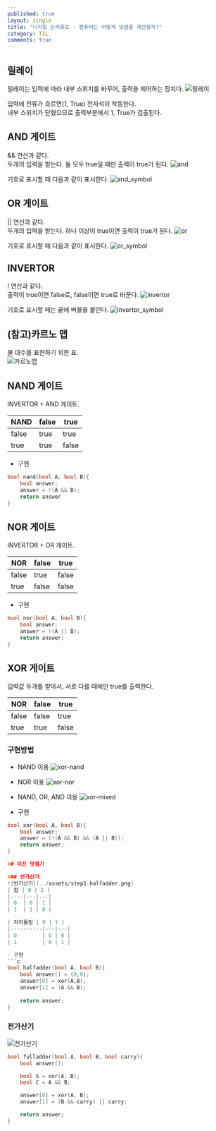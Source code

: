 ```yaml
---
published: true
layout: single
title: "디지털 논리회로 - 컴퓨터는 어떻게 덧셈을 계산할까?"
category: TIL
comments: true
---
```


## 릴레이
릴레이는 입력에 따라 내부 스위치를 바꾸어, 출력을 제어하는 장치다.
![릴레이](../assets/step1-relay.png)

입력에 전류가 흐르면(1, True) 전자석이 작동한다.  
내부 스위치가 닫혔으므로 출력부분에서 1, True가 검출된다.

## AND 게이트
&& 연산과 같다.  
두개의 입력을 받는다. 둘 모두 true일 때만 출력이 true가 된다.
![and](../assets/step1-and.png)

기호로 표시할 때 다음과 같이 표시한다.
![and_symbol](../assets/step1-and-symbol.png)

## OR 게이트
|| 연산과 같다.  
두개의 입력을 받는다. 하나 이상이 true이면 출력이 true가 된다.
![or](../assets/step1-or.png)

기호로 표시할 때 다음과 같이 표시한다.
![or_symbol](../assets/step1-or-symbol.png)

## INVERTOR
! 연산과 같다.  
출력이 true이면 false로, false이면 true로 바꾼다.
![invertor](../assets/step1-inverter.png)

기호로 표시할 때는 끝에 버블을 붙인다.
![invertor_symbol](../assets/step1-inverter-symbol.png)

## (참고)카르노 맵
불 대수를 표현하기 위한 표.  
![카르노맵](../assets/K-map_minterms_A.svg.png)

## NAND 게이트
INVERTOR + AND 게이트.  

| NAND  | false | true  |
|-------|-------|-------|
| false | true  | true  |
| true  | true  | false |

- 구현
```c
bool nand(bool A, bool B){
    bool answer;
    answer = !(A && B);
    return answer
}
```

## NOR 게이트
INVERTOR + OR 게이트.

| NOR   | false | true  |
|-------|-------|-------|
| false | true  | false |
| true  | false | false |

- 구현
```c
bool nor(bool A, bool B){
    bool answer;
    answer = !(A || B);
    return answer;
}
```

## XOR 게이트
입력값 두개를 받아서, 서로 다를 때에만 true를 출력한다.

| NOR   | false | true  |
|-------|-------|-------|
| false | false | true  |
| true  | true  | false |

### 구현방법
- NAND 이용
![xor-nand](../assets/300px-XOR_from_NAND.svg.png)

- NOR 이용
![xor-nor](../assets/320px-XOR_from_NOR.svg.png)

- NAND, OR, AND 이용
![xor-mixed](../assets/254px_3gate_XOR.jpg)

- 구현
```c
bool xor(bool A, bool B){
    bool answer;
    answer = (!(A && B) && (A || B));
    return answer;
}

## 이진 덧셈기

### 반가산기
![반가산기](../assets/step1-halfadder.png)
| 합 | 0 | 1 |
|----|---|---|
| 0  | 0 | 1 |
| 1  | 1 | 0 |

| 자리올림 | 0 | 1 |
|----------|---|---|
| 0        | 0 | 0 |
| 1        | 0 | 1 |

- 구현
```c
bool halfadder(bool A, bool B){
    bool answer[] = {0,0};
    answer[0] = xor(A,B);
    answer[1] = (A && B);
    
    return answer;
}
```

### 전가산기
![전가산기](../assets/step1-fulladder-symbol.png)

```c
bool fulladder(bool A, bool B, bool carry){
    bool answer[];

    bool S = xor(A, B);
    bool C = A && B;

    answer[0] = xor(A, B);
    answer[1] = (B && carry) || carry;

    return answer;
}
```
